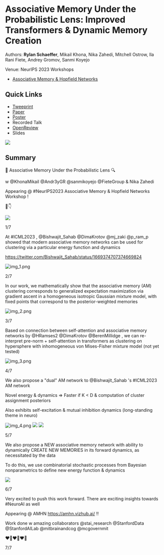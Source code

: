 # Associative Memory Under the Probabilistic Lens: Improved Transformers & Dynamic Memory Creation

Authors: **Rylan Schaeffer**, Mikail Khona, Nika Zahedi, Mitchell Ostrow, Ila Rani Fiete, Andrey Gromov, Sanmi Koyejo

Venue: NeurIPS 2023 Workshops
- [Associative Memory & Hopfield Networks](https://amhn.vizhub.ai/)

## Quick Links

- [Tweeprint](https://twitter.com/RylanSchaeffer/status/1730650682510770636)
- [Paper](paper.pdf)
- [Poster](poster.png)
- Recorded Talk
- [OpenReview](https://openreview.net/forum?id=lO61aZlteS)
- Slides

![](poster.png)

## Summary


🔎 Associative Memory Under the Probabilistic Lens 🔍

w @KhonaMikail @Andr3yGR @sanmikoyejo @FieteGroup & Nika Zahedi

Appearing @ #NeurIPS2023 Associative Memory & Hopfield Networks Workshop !

🧵👇


![](img.png)

1/7

At #ICML2023 , @Bishwajit_Sahab @DimaKrotov @mj_zaki @p_ram_p showed that modern associative memory networks can be used for clustering via a particular energy function and dynamics

https://twitter.com/Bishwajit_Sahab/status/1669374707374669824

![img_1.png](img_1.png)

2/7

In our work, we mathematically show that the associative memory (AM) clustering corresponds to generalized
expectation maximization via gradient ascent in a homogeneous isotropic Gaussian mixture model, 
with fixed points that correspond to the posterior-weighted memories

![img_2.png](img_2.png)

3/7 

Based on connection between self-attention and associative memory networks by @HRamses2 @DimaKrotov @BerenMillidge ,  we can re-interpret pre-norm + self-attention in transformers as clustering on hypersphere with inhomogeneous von Mises-Fisher mixture model (not yet tested)

![img_3.png](img_3.png)

4/7

We also propose a "dual" AM network to @Bishwajit_Sahab 's #ICML2023 AM network

Novel energy & dynamics => Faster if K < D & computation of cluster assignment posteriors

Also exhibits self-excitation & mutual inhibition dynamics (long-standing theme in neuro)

![img_4.png](img_4.png)
![](dataset_vs_score_by_algorithm_split_supervised_metric.png)
![](dataset_vs_score_by_algorithm_split_unsupervised_metric.png)


5/7

We also propose a NEW associative memory network with ability to dynamically CREATE NEW MEMORIES in its forward dynamics, as necessitated by the data

To do this, we use combinatorial stochastic processes from Bayesian nonparametrics to define new energy function & dynamics

![](img_5.png)

6/7

Very excited to push this work forward. There are exciting insights towards #NeuroAI as well

Appearing @ AMHN https://amhn.vizhub.ai/ !!

Work done w amazing collaborators @stai_research @StanfordData @StanfordAILab @mitbrainandcog @mcgovernmit

❤️‍🔥❤️‍🔥❤️‍🔥

7/7
